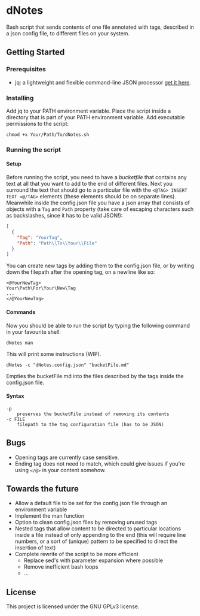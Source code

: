# dNotes
Bash script that sends contents of one file annotated with tags, described in a json config file, to different files on your system.

## Getting Started
### Prerequisites
+ jq: a lightweight and flexible command-line JSON processor [get it here](https://stedolan.github.io/jq/).

### Installing
Add jq to your PATH environment variable. Place the script inside a directory that is part of your PATH environment variable. Add executable permissions to the script:
```shell
chmod +x Your/Path/To/dNotes.sh
```

### Running the script

#### Setup
Before running the script, you need to have a *bucketfile* that contains any text at all that you want to add to the end of different files. Next you surround the text that should go 
to a particular file with the `<@TAG> INSERT TEXT <@/TAG>` elements (these elements should be on separate lines). Meanwhile inside the config.json file you have a json array that consists of objects with a `Tag` and `Path` property (take care of escaping
characters such as backslashes, since it has to be valid JSON!):
```json
[
  {
    "Tag": "YourTag",
    "Path": "Path\\To\\Your\\File"
  }
]
```

You can create new tags by adding them to the config.json file, or by writing down the filepath after the opening tag, on a newline like so:
```
<@YourNewTag>
Your\Path\For\Your\New\Tag
...
</@YourNewTag>
```

#### Commands
Now you should be able to run the script by typing the following command in your favourite shell:
```shell
dNotes man
```
This will print some instructions (WIP).

```shell
dNotes -c "dNotes.config.json" "bucketFile.md"
```
Empties the bucketFile.md into the files described by the tags inside the config.json file.

#### Syntax
```shell
-p
	preserves the bucketFile instead of removing its contents
-c FILE
	filepath to the tag configuration file (has to be JSON)
```

## Bugs
+ Opening tags are currently case sensitive.
+ Ending tag does not need to match, which could give issues if you're using `</@>` in your content somehow.

## Towards the future
+ Allow a default file to be set for the config.json file through an environment variable
+ Implement the man function
+ Option to clean config.json files by removing unused tags
+ Nested tags that allow content to be directed to particular locations inside a file instead of only appending to the end (this will require line numbers, or a sort of (unique) pattern to be specified to direct the insertion of text)
+ Complete rewrite of the script to be more efficient
  + Replace sed's with parameter expansion where possible
  + Remove inefficient bash loops
  + ...

## License

This project is licensed under the GNU GPLv3 license.
